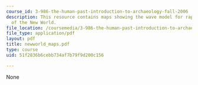 ```yaml
---
course_id: 3-986-the-human-past-introduction-to-archaeology-fall-2006
description: This resource contains maps showing the wave model for rapid peopling
  of the New World.
file_location: /coursemedia/3-986-the-human-past-introduction-to-archaeology-fall-2006/51f2836b6cebb734af7b79f9d200c156_newworld_maps.pdf
file_type: application/pdf
layout: pdf
title: newworld_maps.pdf
type: course
uid: 51f2836b6cebb734af7b79f9d200c156

---
```

None